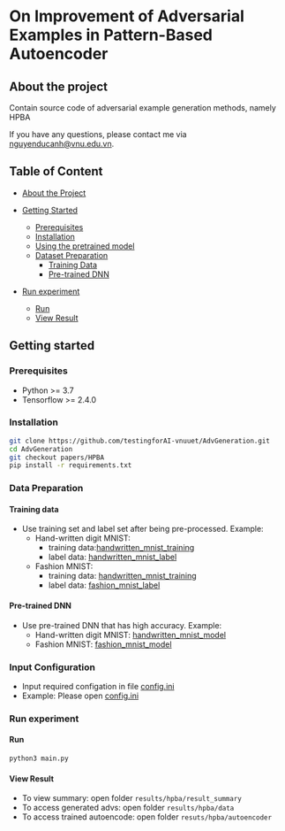 # On Improvement of Adversarial Examples in Pattern-Based Autoencoder


## About the project
Contain source code of adversarial example generation methods, namely HPBA 

If you have any questions, please contact me via nguyenducanh@vnu.edu.vn.

## Table of Content 

* [About the Project](#about-the-project)
* [Getting Started](#getting-started)
  * [Prerequisites](#prerequisites)
  * [Installation](#installation)
  * [Using the pretrained model](#Using-the-pretrained-model)
  * [Dataset Preparation](#Dataset-Preparation)
    * [Training Data](#Training-data)
    * [Pre-trained DNN](#Pre-trained-DNN)

* [Run experiment](#Run-experiment)
  * [Run](#run)
  * [View Result](#View-Result)


## Getting started

### Prerequisites

* Python >= 3.7
* Tensorflow >= 2.4.0
### Installation
```sh
git clone https://github.com/testingforAI-vnuuet/AdvGeneration.git
cd AdvGeneration
git checkout papers/HPBA
pip install -r requirements.txt
```
### Data Preparation

#### Training data
- Use training set and label set after being pre-processed. Example:
  - Hand-written digit MNIST: 
      - training data:[handwritten_mnist_training](https://drive.google.com/file/d/1R7gvFYTrtH75cV7qDg_zaQJ5J8ccIZCV/view?usp=sharing)
      - label data: [handwritten_mnist_label](https://drive.google.com/file/d/1miFdEi1X8Fr6hZx9_9UbWOmC8MPS27AJ/view?usp=sharing)
  - Fashion MNIST: 
      - training data: [handwritten_mnist_training](https://drive.google.com/file/d/1rEDOowWbCvKFPphJMtoSW0UHvEZYAmxV/view?usp=sharing)
      - label data:  [fashion_mnist_label](https://drive.google.com/file/d/1miFdEi1X8Fr6hZx9_9UbWOmC8MPS27AJ/view?usp=sharing)
#### Pre-trained DNN
- Use pre-trained DNN that has high accuracy. Example:
  - Hand-written digit MNIST: [handwritten_mnist_model](https://drive.google.com/file/d/1eBmWjM3HPp2Ci3e6dhd7iMNYCik2Se8q/view?usp=sharing)
  - Fashion MNIST: [fashion_mnist_model](https://drive.google.com/file/d/1aVk4oMzOSqsh7qzF_zXUC0Qy2ftHmP_B/view?usp=sharing)
### Input Configuration
- Input required configation in file [config.ini](config.ini)
- Example: Please open [config.ini](config.ini)
### Run experiment
#### Run
```sh
python3 main.py
```
#### View Result
- To view summary: open folder `results/hpba/result_summary`
- To access generated advs: open folder `results/hpba/data`
- To access trained autoencode: open folder `resuts/hpba/autoencoder`
